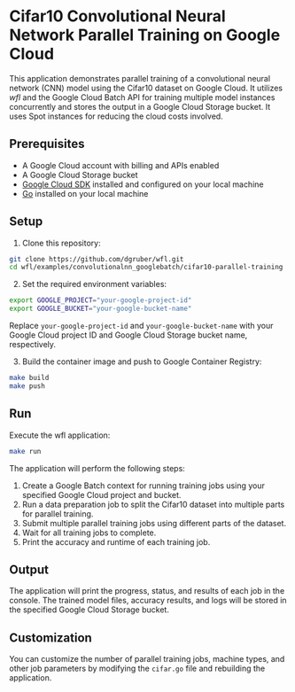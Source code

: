 # Cifar10 Convolutional Neural Network Parallel Training on Google Cloud

This application demonstrates parallel training of a convolutional neural network (CNN) model using the Cifar10 dataset on Google Cloud. It utilizes _wfl_ and the Google Cloud Batch API for training multiple model instances concurrently and stores the output in a Google Cloud Storage bucket. It uses Spot instances for reducing the cloud costs involved.

## Prerequisites

- A Google Cloud account with billing and APIs enabled
- A Google Cloud Storage bucket
- [Google Cloud SDK](https://cloud.google.com/sdk) installed and configured on your local machine
- [Go](https://golang.org/dl/) installed on your local machine

## Setup

1. Clone this repository:

```bash
git clone https://github.com/dgruber/wfl.git
cd wfl/examples/convolutionalnn_googlebatch/cifar10-parallel-training
```

2. Set the required environment variables:

```bash
export GOOGLE_PROJECT="your-google-project-id"
export GOOGLE_BUCKET="your-google-bucket-name"
```

Replace `your-google-project-id` and `your-google-bucket-name` with your Google Cloud project ID and Google Cloud Storage bucket name, respectively.

3. Build the container image and push to Google Container Registry:

```bash
make build
make push
```

## Run

Execute the wfl application:

```bash
make run
```

The application will perform the following steps:

1. Create a Google Batch context for running training jobs using your specified Google Cloud project and bucket.
2. Run a data preparation job to split the Cifar10 dataset into multiple parts for parallel training.
3. Submit multiple parallel training jobs using different parts of the dataset.
4. Wait for all training jobs to complete.
5. Print the accuracy and runtime of each training job.

## Output

The application will print the progress, status, and results of each job in the console. The trained model files, accuracy results, and logs will be stored in the specified Google Cloud Storage bucket.

## Customization

You can customize the number of parallel training jobs, machine types, and other job parameters by modifying the `cifar.go` file and rebuilding the application.
